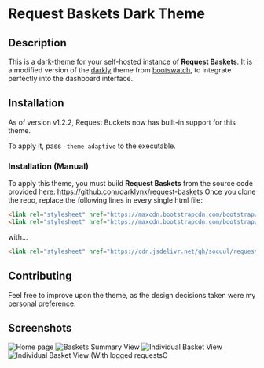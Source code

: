 # Request Baskets Dark Theme

## Description
This is a dark-theme for your self-hosted instance of [**Request Baskets**](https://github.com/darklynx/request-baskets).
It is a modified version of the [darkly](https://bootswatch.com/3/darkly/) theme from [bootswatch](https://bootswatch.com/), to integrate perfectly into the dashboard interface.

## Installation
As of version v1.2.2, Request Buckets now has built-in support for this theme.

To apply it, pass `-theme adaptive` to the executable.

### Installation (Manual)
To apply this theme, you must build **Request Baskets** from the source code provided here: https://github.com/darklynx/request-baskets
Once you clone the repo, replace the following lines in every single html file:
```html
<link rel="stylesheet" href="https://maxcdn.bootstrapcdn.com/bootstrap/3.3.7/css/bootstrap.min.css" integrity="sha384-BVYiiSIFeK1dGmJRAkycuHAHRg32OmUcww7on3RYdg4Va+PmSTsz/K68vbdEjh4u" crossorigin="anonymous">
<link rel="stylesheet" href="https://maxcdn.bootstrapcdn.com/bootstrap/3.3.7/css/bootstrap-theme.min.css" integrity="sha384-rHyoN1iRsVXV4nD0JutlnGaslCJuC7uwjduW9SVrLvRYooPp2bWYgmgJQIXwl/Sp" crossorigin="anonymous">
```
with...
```html
<link rel="stylesheet" href="https://cdn.jsdelivr.net/gh/socuul/requestbaskets-dark-theme@09176b7/bootstrap.min.css" integrity="sha384-37zMSuO/NCFq9o7XMDpmgGqoLfcr/RZ8YAvI9m2OX+AfMbwaV9HWto9wg9SIwHtc" crossorigin="anonymous">
```

## Contributing
Feel free to improve upon the theme, as the design decisions taken were my personal preference.

## Screenshots
![Home page](https://i.imgur.com/YVKDkWP.png)
![Baskets Summary View](https://i.imgur.com/7agFL8V.png)
![Individual Basket View](https://i.imgur.com/Uoh3fqp.png)
![Individual Basket View (With logged requestsO](https://i.imgur.com/ekQwHEx.png)
